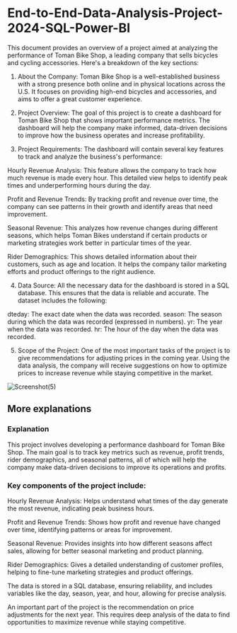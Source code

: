 # End-to-End-Data-Analysis-Project-2024-SQL-Power-BI

This document provides an overview of a project aimed at analyzing the performance of Toman Bike Shop, a leading company that sells bicycles and cycling accessories. Here's a breakdown of the key sections:

1. About the Company:
Toman Bike Shop is a well-established business with a strong presence both online and in physical locations across the U.S. It focuses on providing high-end bicycles and accessories, and aims to offer a great customer experience.

2. Project Overview:
The goal of this project is to create a dashboard for Toman Bike Shop that shows important performance metrics. The dashboard will help the company make informed, data-driven decisions to improve how the business operates and increase profitability.

3. Project Requirements:
The dashboard will contain several key features to track and analyze the business's performance:

Hourly Revenue Analysis: This feature allows the company to track how much revenue is made every hour. This detailed view helps to identify peak times and underperforming hours during the day.

Profit and Revenue Trends: By tracking profit and revenue over time, the company can see patterns in their growth and identify areas that need improvement.

Seasonal Revenue: This analyzes how revenue changes during different seasons, which helps Toman Bikes understand if certain products or marketing strategies work better in particular times of the year.

Rider Demographics: This shows detailed information about their customers, such as age and location. It helps the company tailor marketing efforts and product offerings to the right audience.

4. Data Source:
All the necessary data for the dashboard is stored in a SQL database. This ensures that the data is reliable and accurate. The dataset includes the following:

dteday: The exact date when the data was recorded.
season: The season during which the data was recorded (expressed in numbers).
yr: The year when the data was recorded.
hr: The hour of the day when the data was recorded.

5. Scope of the Project:
One of the most important tasks of the project is to give recommendations for adjusting prices in the coming year. Using the data analysis, the company will receive suggestions on how to optimize prices to increase revenue while staying competitive in the market.


![Screenshot(5)](https://github.com/user-attachments/assets/8d015c67-01e0-43bc-b9f3-970013487daa)


## More explanations

### Explanation
This project involves developing a performance dashboard for Toman Bike Shop. The main goal is to track key metrics such as revenue, profit trends, rider demographics, and seasonal patterns, all of which will help the company make data-driven decisions to improve its operations and profits.

### Key components of the project include:

Hourly Revenue Analysis: Helps understand what times of the day generate the most revenue, indicating peak business hours.

Profit and Revenue Trends: Shows how profit and revenue have changed over time, identifying patterns or areas for improvement.

Seasonal Revenue: Provides insights into how different seasons affect sales, allowing for better seasonal marketing and product planning.

Rider Demographics: Gives a detailed understanding of customer profiles, helping to fine-tune marketing strategies and product offerings.

The data is stored in a SQL database, ensuring reliability, and includes variables like the day, season, year, and hour, allowing for precise analysis.

An important part of the project is the recommendation on price adjustments for the next year. This requires deep analysis of the data to find opportunities to maximize revenue while staying competitive.

